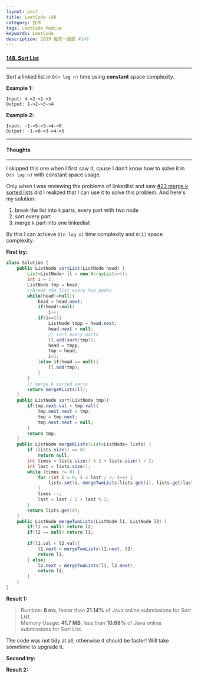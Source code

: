 ```yaml
---
layout: post
title: LeetCode 148
category: 技术
tags: LeetCode Medium
keywords: LeetCode
description: 2019 每天一道题 #148
---
```


#### [148. Sort List]()
---
Sort a linked list in `O(n log n)` time using **constant** space complexity.

**Example 1:**
```
Input: 4->2->1->3
Output: 1->2->3->4
```
**Example 2:**
```
Input: -1->5->3->4->0
Output: -1->0->3->4->5
```
---
#### Thoughts
---
I skipped this one when I first saw it, cause I don't know how to solve it in `O(n log n)` with constant space usage.

Only when I was reviewing the problems of linkedlist and saw [#23 merge k sorted lists](http://www.wushifengzi.xyz/2019/01/03/LeetCode-23.html) did I realized that I can use it to solve this problem. And here's my solution:
1. break the list into `k` parts, every part with two node
2. sort every part
3. merge `k` part into one linkedlist

By this I can achieve `O(n log n)` time complexity and `O(1)` space complexity.

**First try:**
```Java
class Solution {
    public ListNode sortList(ListNode head) {
        List<ListNode> ll = new ArrayList<>();
        int i = 1;
        ListNode tmp = head;
        //break the list every two nodes
        while(head!=null){
            head = head.next;
            if(head!=null)
                i++;
            if(i==2){
                ListNode tmpp = head.next;
                head.next = null;
                // sort every parts
                ll.add(sort(tmp));
                head = tmpp;
                tmp = head;
                i=1;
            }else if(head == null){
                ll.add(tmp);
            }
        }
        // merge k sorted parts
        return mergeKLists(ll);
    }
    public ListNode sort(ListNode tmp){
        if(tmp.next.val < tmp.val){
            tmp.next.next = tmp;
            tmp = tmp.next;
            tmp.next.next = null;
        }
        return tmp;
    }
    public ListNode mergeKLists(List<ListNode> lists) {
        if (lists.size() == 0)
            return null;
        int times = lists.size() % 2 + lists.size() / 2;
        int last = lists.size();
        while (times != 0) {
            for (int i = 0; i < last / 2; i++) {
                lists.set(i, mergeTwoLists(lists.get(i), lists.get(last - i - 1)));
            }
            times --;
            last = last / 2 + last % 2;
        }
        return lists.get(0);
    }
    public ListNode mergeTwoLists(ListNode l1, ListNode l2) {
        if(l1 == null) return l2;
		if(l2 == null) return l1;
        
		if(l1.val < l2.val){
			l1.next = mergeTwoLists(l1.next, l2);
			return l1;
		} else{
			l2.next = mergeTwoLists(l1, l2.next);
			return l2;
		}
    }
}
```

**Result 1:**
> Runtime: **8 ms**, faster than **21.14%** of Java online submissions for Sort List.  
> Memory Usage: **41.7 MB**, less than **10.68%** of Java online submissions for Sort List.

The code was not tidy at all, otherwise it should be faster! Will take sometime to upgrade it.

**Second try:**


**Result 2:**

